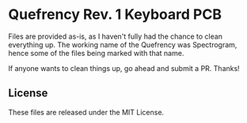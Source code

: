 Quefrency Rev. 1 Keyboard PCB
=============================

Files are provided as-is, as I haven't fully had the chance to clean everything up. The working name of the Quefrency was Spectrogram, hence some of the files being marked with that name.

If anyone wants to clean things up, go ahead and submit a PR. Thanks!

License
-------
These files are released under the MIT License.
